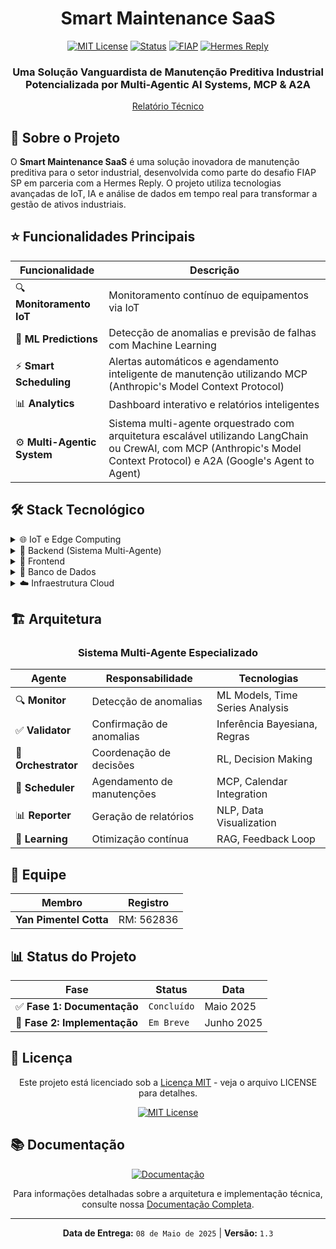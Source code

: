<div align="center">

# Smart Maintenance SaaS

[![MIT License](https://img.shields.io/badge/License-MIT-green.svg)](./LICENSE)
[![Status](https://img.shields.io/badge/Status-Prototype-orange)](.)
[![FIAP](https://img.shields.io/badge/FIAP-Challenge-red)](https://www.fiap.com.br)
[![Hermes Reply](https://img.shields.io/badge/Partner-Hermes%20Reply-blue)](https://www.reply.com/hermes-reply/en/)

<h3>
    Uma Solução Vanguardista de Manutenção Preditiva Industrial Potencializada por Multi-Agentic AI Systems, MCP & A2A
</h3>

[Relatório Técnico](./system_documentation_and_architecture.md)

</div>

## 🎯 Sobre o Projeto

O **Smart Maintenance SaaS** é uma solução inovadora de manutenção preditiva para o setor industrial, desenvolvida como parte do desafio FIAP SP em parceria com a Hermes Reply. O projeto utiliza tecnologias avançadas de IoT, IA e análise de dados em tempo real para transformar a gestão de ativos industriais.

## ⭐ Funcionalidades Principais

<div align="center">

| Funcionalidade | Descrição |
|---------------|-----------|
| 🔍 **Monitoramento IoT** | Monitoramento contínuo de equipamentos via IoT |
| 🤖 **ML Predictions** | Detecção de anomalias e previsão de falhas com Machine Learning |
| ⚡ **Smart Scheduling** | Alertas automáticos e agendamento inteligente de manutenção utilizando MCP (Anthropic's Model Context Protocol) |
| 📊 **Analytics** | Dashboard interativo e relatórios inteligentes |
| ⚙️ **Multi-Agentic System** | Sistema multi-agente orquestrado com arquitetura escalável utilizando LangChain ou CrewAI, com MCP (Anthropic's Model Context Protocol) e A2A (Google's Agent to Agent)

</div>

## 🛠️ Stack Tecnológico

<details>
<summary>🌐 IoT e Edge Computing</summary>

- **ESP32** - Aquisição de dados em tempo real
- **MQTT** - Protocolo de comunicação leve e eficiente
- **Apache Kafka** - Streaming de dados escalável
- **AWS IoT Greengrass** - Processamento na borda otimizado

</details>

<details>
<summary>🧠 Backend (Sistema Multi-Agente)</summary>

- **Python/FastAPI** - Framework web assíncrono de alta performance
- **gRPC** - Comunicação eficiente entre microsserviços
- **LangChain/CrewAI** - Framework robusto para implementação de agentes
- **LLMs** - Integração com OpenAI API ou modelos locais otimizados
- **MCP & A2A** - Comunicação inter-agêntica, function calling and tool use

</details>

<details>
<summary>🎨 Frontend</summary>

- **Next.js** - Framework React moderno com SSR
- **TypeScript** - Desenvolvimento tipado e seguro
- **Tailwind CSS** - Design responsivo e customizável
- **D3.js** - Visualizações de dados interativas

</details>

<details>
<summary>💾 Banco de Dados</summary>

- **PostgreSQL/TimescaleDB** - Armazenamento otimizado para séries temporais
- **Amazon S3** - Data Lake escalável e durável

</details>

<details>
<summary>☁️ Infraestrutura Cloud</summary>

- **AWS Suite** - IoT Core, EC2, RDS, Lambda, SNS, ECS
- **Container Stack** - Docker + Kubernetes para orquestração

</details>

## 🏗️ Arquitetura

<div align="center">

### Sistema Multi-Agente Especializado

| Agente | Responsabilidade | Tecnologias |
|--------|-----------------|-------------|
| 🔍 **Monitor** | Detecção de anomalias | ML Models, Time Series Analysis |
| ✅ **Validator** | Confirmação de anomalias | Inferência Bayesiana, Regras |
| 🎯 **Orchestrator** | Coordenação de decisões | RL, Decision Making |
| 📅 **Scheduler** | Agendamento de manutenções | MCP, Calendar Integration |
| 📊 **Reporter** | Geração de relatórios | NLP, Data Visualization |
| 🧠 **Learning** | Otimização contínua | RAG, Feedback Loop |

</div>

## 👥 Equipe

<div align="center">

| Membro | Registro |
|--------|-----------|
| **Yan Pimentel Cotta** | RM: 562836 |

</div>

</div>

## 📊 Status do Projeto

<div align="center">

| Fase | Status | Data |
|------|--------|------|
| ✅ **Fase 1: Documentação** | `Concluído` | Maio 2025 |
| 🔄 **Fase 2: Implementação** | `Em Breve` | Junho 2025 |

</div>

## 📜 Licença

<div align="center">

Este projeto está licenciado sob a [Licença MIT](LICENSE) - veja o arquivo LICENSE para detalhes.

[![MIT License](https://img.shields.io/badge/License-MIT-green.svg)](./LICENSE)

</div>

## 📚 Documentação

<div align="center">

[![Documentação](https://img.shields.io/badge/Docs-System%20Architecture-blue)](./system_documentation_and_architecture.md)

Para informações detalhadas sobre a arquitetura e implementação técnica, consulte nossa [Documentação Completa](./system_documentation_and_architecture.md).

</div>

---

<div align="center">

**Data de Entrega:** `08 de Maio de 2025` | **Versão:** `1.3`

